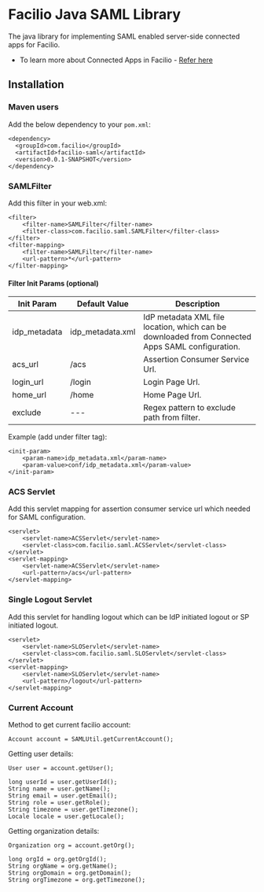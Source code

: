 # Facilio Java SAML Library

The java library for implementing SAML enabled server-side connected apps for Facilio.

- To learn more about Connected Apps in Facilio - [Refer here](https://guide.facilio.com/knowledge-base/connected-app/)

## Installation

### Maven users
Add the below dependency to your ```pom.xml```:

    <dependency>
      <groupId>com.facilio</groupId>
      <artifactId>facilio-saml</artifactId>
      <version>0.0.1-SNAPSHOT</version>
    </dependency>


### SAMLFilter

Add this filter in your web.xml:

```
<filter>
	<filter-name>SAMLFilter</filter-name>
	<filter-class>com.facilio.saml.SAMLFilter</filter-class>
</filter>
<filter-mapping>
	<filter-name>SAMLFilter</filter-name>
	<url-pattern>*</url-pattern>
</filter-mapping>
```

#### Filter Init Params (optional)

| Init Param  | Default Value | Description |
| ------------- | ------------- | ------------- |
| idp_metadata  | idp_metadata.xml  | IdP metadata XML file location, which can be downloaded from Connected Apps SAML configuration. |
| acs_url  | /acs  | Assertion Consumer Service Url. |
| login_url  | /login  | Login Page Url. |
| home_url  | /home  | Home Page Url. |
| exclude  | ---  | Regex pattern to exclude path from filter. |


Example (add under filter tag):

```
<init-param>
	<param-name>idp_metadata.xml</param-name>
	<param-value>conf/idp_metadata.xml</param-value>
</init-param>
```

### ACS Servlet

Add this servlet mapping for assertion consumer service url which needed for SAML configuration.

```
<servlet>
	<servlet-name>ACSServlet</servlet-name>
	<servlet-class>com.facilio.saml.ACSServlet</servlet-class>
</servlet>
<servlet-mapping>
	<servlet-name>ACSServlet</servlet-name>
	<url-pattern>/acs</url-pattern>
</servlet-mapping>
```

### Single Logout Servlet

Add this servlet for handling logout which can be IdP initiated logout or SP initiated logout.

```
<servlet>
	<servlet-name>SLOServlet</servlet-name>
	<servlet-class>com.facilio.saml.SLOServlet</servlet-class>
</servlet>
<servlet-mapping>
	<servlet-name>SLOServlet</servlet-name>
	<url-pattern>/logout</url-pattern>
</servlet-mapping>
```

### Current Account

Method to get current facilio account:
```
Account account = SAMLUtil.getCurrentAccount();
```

Getting user details:
```
User user = account.getUser();

long userId = user.getUserId();
String name = user.getName();
String email = user.getEmail();
String role = user.getRole();
String timezone = user.getTimezone();
Locale locale = user.getLocale();
```

Getting organization details:
```
Organization org = account.getOrg();

long orgId = org.getOrgId();
String orgName = org.getName();
String orgDomain = org.getDomain();
String orgTimezone = org.getTimezone();
```
